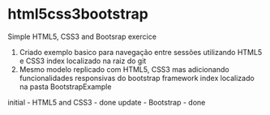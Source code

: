 # html5css3bootstrap
Simple HTML5, CSS3 and Bootsrap exercice

1) Criado exemplo basico para navegação entre sessões utilizando HTML5 e CSS3
 index localizado na raiz do git
2) Mesmo modelo replicado com HTML5, CSS3 mas adicionando funcionalidades responsivas do bootstrap framework
 index localizado na pasta BootstrapExample 



initial - HTML5 and CSS3 - done
update - Bootstrap - done
